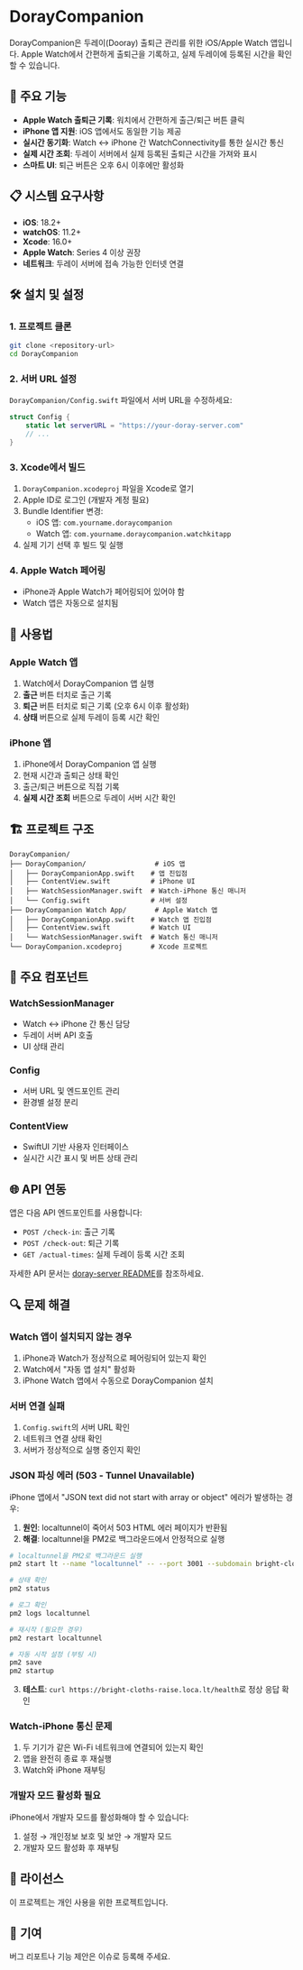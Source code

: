 # DorayCompanion

DorayCompanion은 두레이(Dooray) 출퇴근 관리를 위한 iOS/Apple Watch 앱입니다. Apple Watch에서 간편하게 출퇴근을 기록하고, 실제 두레이에 등록된 시간을 확인할 수 있습니다.

## 🚀 주요 기능

- **Apple Watch 출퇴근 기록**: 워치에서 간편하게 출근/퇴근 버튼 클릭
- **iPhone 앱 지원**: iOS 앱에서도 동일한 기능 제공
- **실시간 동기화**: Watch ↔ iPhone 간 WatchConnectivity를 통한 실시간 통신
- **실제 시간 조회**: 두레이 서버에서 실제 등록된 출퇴근 시간을 가져와 표시
- **스마트 UI**: 퇴근 버튼은 오후 6시 이후에만 활성화

## 📋 시스템 요구사항

- **iOS**: 18.2+
- **watchOS**: 11.2+
- **Xcode**: 16.0+
- **Apple Watch**: Series 4 이상 권장
- **네트워크**: 두레이 서버에 접속 가능한 인터넷 연결

## 🛠 설치 및 설정

### 1. 프로젝트 클론

```bash
git clone <repository-url>
cd DorayCompanion
```

### 2. 서버 URL 설정

`DorayCompanion/Config.swift` 파일에서 서버 URL을 수정하세요:

```swift
struct Config {
    static let serverURL = "https://your-doray-server.com"
    // ...
}
```

### 3. Xcode에서 빌드

1. `DorayCompanion.xcodeproj` 파일을 Xcode로 열기
2. Apple ID로 로그인 (개발자 계정 필요)
3. Bundle Identifier 변경:
   - iOS 앱: `com.yourname.doraycompanion`
   - Watch 앱: `com.yourname.doraycompanion.watchkitapp`
4. 실제 기기 선택 후 빌드 및 실행

### 4. Apple Watch 페어링

- iPhone과 Apple Watch가 페어링되어 있어야 함
- Watch 앱은 자동으로 설치됨

## 📱 사용법

### Apple Watch 앱

1. Watch에서 DorayCompanion 앱 실행
2. **출근** 버튼 터치로 출근 기록
3. **퇴근** 버튼 터치로 퇴근 기록 (오후 6시 이후 활성화)
4. **상태** 버튼으로 실제 두레이 등록 시간 확인

### iPhone 앱

1. iPhone에서 DorayCompanion 앱 실행
2. 현재 시간과 출퇴근 상태 확인
3. 출근/퇴근 버튼으로 직접 기록
4. **실제 시간 조회** 버튼으로 두레이 서버 시간 확인

## 🏗 프로젝트 구조

```
DorayCompanion/
├── DorayCompanion/                 # iOS 앱
│   ├── DorayCompanionApp.swift    # 앱 진입점
│   ├── ContentView.swift          # iPhone UI
│   ├── WatchSessionManager.swift  # Watch-iPhone 통신 매니저
│   └── Config.swift               # 서버 설정
├── DorayCompanion Watch App/       # Apple Watch 앱
│   ├── DorayCompanionApp.swift    # Watch 앱 진입점
│   ├── ContentView.swift          # Watch UI
│   └── WatchSessionManager.swift  # Watch 통신 매니저
└── DorayCompanion.xcodeproj       # Xcode 프로젝트
```

## 🔧 주요 컴포넌트

### WatchSessionManager

- Watch ↔ iPhone 간 통신 담당
- 두레이 서버 API 호출
- UI 상태 관리

### Config

- 서버 URL 및 엔드포인트 관리
- 환경별 설정 분리

### ContentView

- SwiftUI 기반 사용자 인터페이스
- 실시간 시간 표시 및 버튼 상태 관리

## 🌐 API 연동

앱은 다음 API 엔드포인트를 사용합니다:

- `POST /check-in`: 출근 기록
- `POST /check-out`: 퇴근 기록
- `GET /actual-times`: 실제 두레이 등록 시간 조회

자세한 API 문서는 [doray-server README](../doray-server/README.md)를 참조하세요.

## 🔍 문제 해결

### Watch 앱이 설치되지 않는 경우

1. iPhone과 Watch가 정상적으로 페어링되어 있는지 확인
2. Watch에서 "자동 앱 설치" 활성화
3. iPhone Watch 앱에서 수동으로 DorayCompanion 설치

### 서버 연결 실패

1. `Config.swift`의 서버 URL 확인
2. 네트워크 연결 상태 확인
3. 서버가 정상적으로 실행 중인지 확인

### JSON 파싱 에러 (503 - Tunnel Unavailable)

iPhone 앱에서 "JSON text did not start with array or object" 에러가 발생하는 경우:

1. **원인**: localtunnel이 죽어서 503 HTML 에러 페이지가 반환됨
2. **해결**: localtunnel을 PM2로 백그라운드에서 안정적으로 실행

```bash
# localtunnel을 PM2로 백그라운드 실행
pm2 start lt --name "localtunnel" -- --port 3001 --subdomain bright-cloths-raise

# 상태 확인
pm2 status

# 로그 확인
pm2 logs localtunnel

# 재시작 (필요한 경우)
pm2 restart localtunnel

# 자동 시작 설정 (부팅 시)
pm2 save
pm2 startup
```

3. **테스트**: `curl https://bright-cloths-raise.loca.lt/health`로 정상 응답 확인

### Watch-iPhone 통신 문제

1. 두 기기가 같은 Wi-Fi 네트워크에 연결되어 있는지 확인
2. 앱을 완전히 종료 후 재실행
3. Watch와 iPhone 재부팅

### 개발자 모드 활성화 필요

iPhone에서 개발자 모드를 활성화해야 할 수 있습니다:

1. 설정 → 개인정보 보호 및 보안 → 개발자 모드
2. 개발자 모드 활성화 후 재부팅

## 📝 라이선스

이 프로젝트는 개인 사용을 위한 프로젝트입니다.

## 🤝 기여

버그 리포트나 기능 제안은 이슈로 등록해 주세요.
